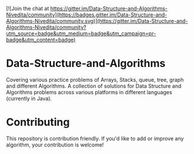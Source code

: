 
[![Join the chat at https://gitter.im/Data-Structure-and-Algorithms-Nivedita/community](https://badges.gitter.im/Data-Structure-and-Algorithms-Nivedita/community.svg)](https://gitter.im/Data-Structure-and-Algorithms-Nivedita/community?utm_source=badge&utm_medium=badge&utm_campaign=pr-badge&utm_content=badge)  

# Data-Structure-and-Algorithms  
Covering various practice problems of Arrays, Stacks, queue, tree, graph and different Algorithms. A collection of solutions for Data Structure and Algorithms problems across various platforms in different languages (currently in Java).  
# Contributing  
This repository is contribution friendly. If you'd like to add or improve any algorithm, your contribution is welcome!
